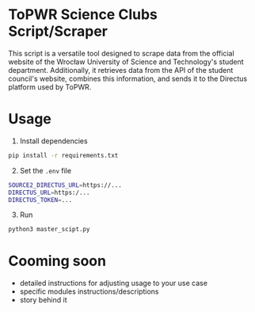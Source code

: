 # ToPWR Science Clubs Script/Scraper

This script is a versatile tool designed to scrape data from the official website of the Wrocław University of Science
and Technology's student department. Additionally, it retrieves data from the API of the student council's website,
combines this information, and sends it to the Directus platform used by ToPWR.


# Usage

1. Install dependencies

```bash
pip install -r requirements.txt
```

2. Set the `.env` file

```bash
SOURCE2_DIRECTUS_URL=https://...
DIRECTUS_URL=https:/...
DIRECTUS_TOKEN=...
```

3. Run

```bash
python3 master_scipt.py
```

# Cooming soon

- detailed instructions for adjusting usage to your use case
- specific modules instructions/descriptions
- story behind it